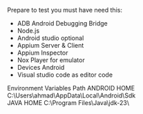 Prepare to test you must have need this:
- ADB Android Debugging Bridge
- Node.js
- Android studio optional
- Appium Server & Client
- Appium Inspector
- Nox Player for emulator
- Devices Android
- Visual studio code as editor code

Environment Variables Path
ANDROID HOME
C:\Users\ahmad\AppData\Local\Android\Sdk\
JAVA HOME
C:\Program Files\Java\jdk-23\
